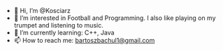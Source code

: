 - 👋 Hi, I’m @Kosciarz
- 👀 I’m interested in Football and Programming. I also like playing on my trumpet and listening to music.
- 🌱 I’m currently learning: C++, Java
- 📫 How to reach me: bartoszbachul1@gmail.com

<!---
Kosciarz/Kosciarz is a ✨ special ✨ repository because its `README.md` (this file) appears on your GitHub profile.
You can click the Preview link to take a look at your changes.
--->
